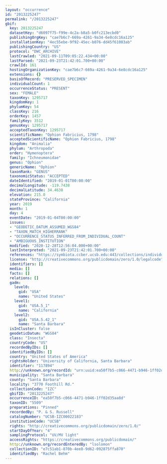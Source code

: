 ```yaml
---
layout: "occurrence"
id: "2013225247"
permalink: "/2013225247"
gbif:
  key: 2013225247
  datasetKey: "d6097f75-f99e-4c2a-b8a5-b0fc213ecbd0"
  publishingOrgKey: "cae7b6c7-669a-4261-9a34-6e8cdc16a125"
  installationKey: "4ec55ebe-9f92-45ec-b076-dd45f61003ab"
  publishingCountry: "US"
  protocol: "DWC_ARCHIVE"
  lastCrawled: "2021-09-11T09:05:22.434+00:00"
  lastParsed: "2021-09-23T21:42:01.700+00:00"
  crawlId: 161
  hostingOrganizationKey: "cae7b6c7-669a-4261-9a34-6e8cdc16a125"
  extensions: {}
  basisOfRecord: "PRESERVED_SPECIMEN"
  individualCount: 1
  occurrenceStatus: "PRESENT"
  sex: "FEMALE"
  taxonKey: 1295717
  kingdomKey: 1
  phylumKey: 54
  classKey: 216
  orderKey: 1457
  familyKey: 3512
  genusKey: 1295717
  acceptedTaxonKey: 1295717
  scientificName: "Ophion Fabricius, 1798"
  acceptedScientificName: "Ophion Fabricius, 1798"
  kingdom: "Animalia"
  phylum: "Arthropoda"
  order: "Hymenoptera"
  family: "Ichneumonidae"
  genus: "Ophion"
  genericName: "Ophion"
  taxonRank: "GENUS"
  taxonomicStatus: "ACCEPTED"
  dateIdentified: "2019-01-01T00:00:00"
  decimalLongitude: -119.7438
  decimalLatitude: 34.4638
  elevation: 215.0
  stateProvince: "California"
  year: 2019
  month: 1
  day: 4
  eventDate: "2019-01-04T00:00:00"
  issues:
  - "GEODETIC_DATUM_ASSUMED_WGS84"
  - "TAXON_MATCH_HIGHERRANK"
  - "OCCURRENCE_STATUS_INFERRED_FROM_INDIVIDUAL_COUNT"
  - "AMBIGUOUS_INSTITUTION"
  modified: "2020-12-28T12:56:04.000+00:00"
  lastInterpreted: "2021-09-23T21:42:01.700+00:00"
  references: "https://symbiota.ccber.ucsb.edu:443/collections/individual/index.php?occid=117894"
  license: "http://creativecommons.org/publicdomain/zero/1.0/legalcode"
  identifiers: []
  media: []
  facts: []
  relations: []
  gadm:
    level0:
      gid: "USA"
      name: "United States"
    level1:
      gid: "USA.5_1"
      name: "California"
    level2:
      gid: "USA.5.42_1"
      name: "Santa Barbara"
  isInCluster: false
  geodeticDatum: "WGS84"
  class: "Insecta"
  countryCode: "US"
  recordedByIDs: []
  identifiedByIDs: []
  country: "United States of America"
  rightsHolder: "University of California, Santa Barbara"
  identifier: "117894"
  http://unknown.org/recordId: "urn:uuid:ea50f7b5-c066-4471-b946-1ff02d35aa8d"
  municipality: "Santa Barbara"
  county: "Santa Barbara"
  locality: "3770 Foothill Rd."
  collectionCode: "IZC"
  gbifID: "2013225247"
  occurrenceID: "ea50f7b5-c066-4471-b946-1ff02d35aa8d"
  taxonID: "5509"
  preparations: "Pinned"
  recordedBy: "P. & S. Russell"
  catalogNumber: "UCSB-IZC00022183"
  institutionCode: "UCSB"
  rights: "http://creativecommons.org/publicdomain/zero/1.0/"
  startDayOfYear: "4"
  samplingProtocol: "UV/MV light"
  accessRights: "https://creativecommons.org/publicdomain/"
  http://unknown.org/recordEnteredBy: "lsolomon"
  collectionID: "e7c51ab1-870b-4ee8-9d62-092875ffa870"
  identifiedBy: "Rachel Behm"
---
```

